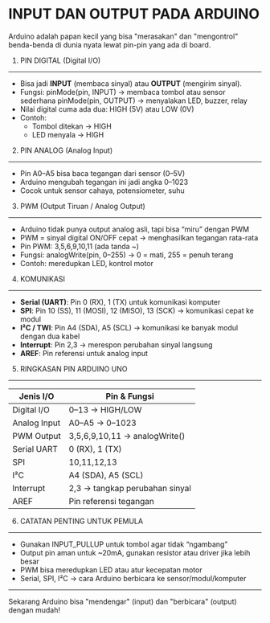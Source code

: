 INPUT DAN OUTPUT PADA ARDUINO
==============================

Arduino adalah papan kecil yang bisa "merasakan" dan "mengontrol" benda-benda di dunia nyata lewat pin-pin yang ada di board.

1. PIN DIGITAL (Digital I/O)
----------------------------
- Bisa jadi **INPUT** (membaca sinyal) atau **OUTPUT** (mengirim sinyal).
- Fungsi:
    pinMode(pin, INPUT)      → membaca tombol atau sensor sederhana
    pinMode(pin, OUTPUT)     → menyalakan LED, buzzer, relay
- Nilai digital cuma ada dua: HIGH (5V) atau LOW (0V)
- Contoh:
    - Tombol ditekan → HIGH
    - LED menyala → HIGH

2. PIN ANALOG (Analog Input)
-----------------------------
- Pin A0–A5 bisa baca tegangan dari sensor (0–5V)
- Arduino mengubah tegangan ini jadi angka 0–1023
- Cocok untuk sensor cahaya, potensiometer, suhu

3. PWM (Output Tiruan / Analog Output)
--------------------------------------
- Arduino tidak punya output analog asli, tapi bisa “miru” dengan PWM
- PWM = sinyal digital ON/OFF cepat → menghasilkan tegangan rata-rata
- Pin PWM: 3,5,6,9,10,11 (ada tanda ~)
- Fungsi:
    analogWrite(pin, 0–255) → 0 = mati, 255 = penuh terang
- Contoh: meredupkan LED, kontrol motor

4. KOMUNIKASI
-------------
- **Serial (UART)**: Pin 0 (RX), 1 (TX) untuk komunikasi komputer
- **SPI**: Pin 10 (SS), 11 (MOSI), 12 (MISO), 13 (SCK) → komunikasi cepat ke modul
- **I²C / TWI**: Pin A4 (SDA), A5 (SCL) → komunikasi ke banyak modul dengan dua kabel
- **Interrupt**: Pin 2,3 → merespon perubahan sinyal langsung
- **AREF**: Pin referensi untuk analog input

5. RINGKASAN PIN ARDUINO UNO
-----------------------------
| Jenis I/O       | Pin & Fungsi                               |
|-----------------|--------------------------------------------|
| Digital I/O     | 0–13 → HIGH/LOW                        |
| Analog Input    | A0–A5 → 0–1023                     |
| PWM Output      | 3,5,6,9,10,11 → analogWrite()            |
| Serial UART     | 0 (RX), 1 (TX)                              |
| SPI             | 10,11,12,13                                 |
| I²C         | A4 (SDA), A5 (SCL)                           |
| Interrupt       | 2,3 → tangkap perubahan sinyal          |
| AREF            | Pin referensi tegangan                       |

6. CATATAN PENTING UNTUK PEMULA
--------------------------------
- Gunakan INPUT_PULLUP untuk tombol agar tidak “ngambang”
- Output pin aman untuk ~20mA, gunakan resistor atau driver jika lebih besar
- PWM bisa meredupkan LED atau atur kecepatan motor
- Serial, SPI, I²C → cara Arduino berbicara ke sensor/modul/komputer

---

Sekarang Arduino bisa "mendengar" (input) dan "berbicara" (output) dengan mudah!

